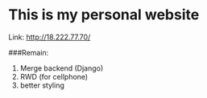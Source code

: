 # This is my personal website

Link: http://18.222.77.70/

###Remain:
1. Merge backend (Django)
2. RWD (for cellphone)
3. better styling
